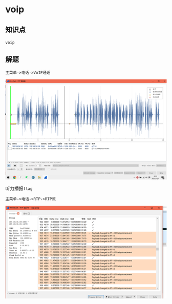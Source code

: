 # voip

## 知识点

`voip`

## 解题

`主菜单->电话->VoIP通话`

![image-20231201003336316](./img/87-1.png)

听力播报`flag`

`主菜单->电话->RTP->RTP流`

![image-20231201003647025](./img/87-2.png)